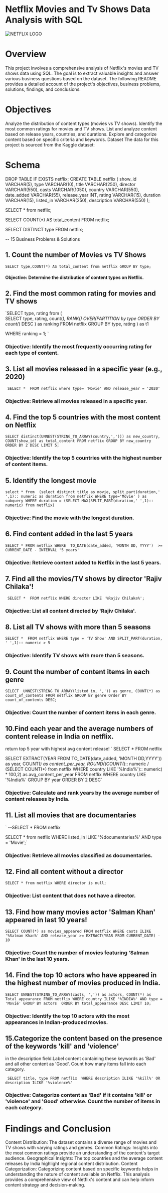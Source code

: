 # Netflix Movies and Tv Shows Data Analysis with SQL

![NETFLIX LOGO](https://github.com/Sazidsupto075/Netflix_sql_project/blob/main/Netflix_logo.svg.png)


# Overview
This project involves a comprehensive analysis of Netflix's movies and TV shows data using SQL. The goal is to extract valuable insights and answer various business questions based on the dataset. The following README provides a detailed account of the project's objectives, business problems, solutions, findings, and conclusions.

# Objectives
Analyze the distribution of content types (movies vs TV shows).
Identify the most common ratings for movies and TV shows.
List and analyze content based on release years, countries, and durations.
Explore and categorize content based on specific criteria and keywords.
Dataset
The data for this project is sourced from the Kaggle dataset:


# Schema
DROP TABLE IF EXISTS netflix;
CREATE TABLE netflix
(
    show_id      VARCHAR(5),
    type         VARCHAR(10),
    title        VARCHAR(250),
    director     VARCHAR(550),
    casts        VARCHAR(1050),
    country      VARCHAR(550),
    date_added   VARCHAR(55),
    release_year INT,
    rating       VARCHAR(15),
    duration     VARCHAR(15),
    listed_in    VARCHAR(250),
    description  VARCHAR(550)
);

SELECT  * from netflix;

SELECT COUNT(*) AS total_content
FROM netflix;

SELECT DISTINCT type
FROM netflix;

-- 15 Business Problems & Solutions

## 1. Count the number of Movies vs TV Shows

 `SELECT type,COUNT(*) AS total_content
 from netflix
 GROUP BY type;`

 #### Objective: Determine the distribution of content types on Netflix.


## 2. Find the most common rating for movies and TV shows

`SELECT type, rating
from 
(  
	SELECT type, rating, count(*),
	RANK() OVER(PARTITION by type ORDER BY count(*) DESC ) as ranking
	FROM netflix
	GROUP BY type, rating
) as t1

WHERE ranking = 1;
`
### Objective: Identify the most frequently occurring rating for each type of content.




## 3. List all movies released in a specific year (e.g., 2020)


`
SELECT * 
FROM netflix
where type= 'Movie'
AND release_year = '2020'`

### Objective: Retrieve all movies released in a specific year.

## 4. Find the top 5 countries with the most content on Netflix

`SELECT distinct(UNNEST(STRING_TO_ARRAY(country,','))) as new_country, 
COUNT(show_id) as total_content
FROM netflix
GROUP BY new_country
ORDER BY 2 DESC
LIMIT 5;`

### Objective: Identify the top 5 countries with the highest number of content items.


## 5. Identify the longest movie

`select * from 
 (select distinct title as movie,
	split_part(duration,' ',1):: numeric as duration
	from netflix
	WHERE type='Movie'
  ) as subquery
 WHERE duration = (SELECT MAX(SPLIT_PART(duration,' ',1):: numeric) from netflix)`

### Objective: Find the movie with the longest duration.

## 6. Find content added in the last 5 years

`SELECT *
FROM netflix
WHERE  TO_DATE(date_added, 'MONTH DD, YYYY')  >=  CURRENT_DATE - INTERVAL '5 years'`


### Objective: Retrieve content added to Netflix in the last 5 years.

## 7. Find all the movies/TV shows by director 'Rajiv Chilaka'!
`
SELECT * 
FROM netflix
WHERE director LIKE '%Rajiv Chilaka%';`

### Objective: List all content directed by 'Rajiv Chilaka'.


## 8. List all TV shows with more than 5 seasons

`SELECT * 
FROM netflix
WHERE type = 'TV Show'
AND SPLIT_PART(duration, ' ',1):: numeric > 5`

### Objective: Identify TV shows with more than 5 seasons.


## 9. Count the number of content items in each genre

`SELECT 
 UNNEST(STRING_TO_ARRAY(listed_in, ',')) as genre,
 COUNT(*) as count_of_contents
 FROM netflix
 GROUP BY genre
 Order BY count_of_contents DESC;`

### Objective: Count the number of content items in each genre.

## 10.Find each year and the average numbers of content release in India on netflix. 
return top 5 year with highest avg content release!
`
 SELECT * FROM netflix

 SELECT EXTRACT(YEAR FROM TO_DATE(date_added, 'MONTH DD,YYYY')) as year, 
 COUNT(*) as content_per_year,
  ROUND((COUNT(*):: numeric / (SELECT COUNT(*) from netflix WHERE country LIKE '%India%'):: numeric) * 100,2) as avg_content_per_year
 FROM netflix
 WHERE country LIKE '%India%'
 GROUP BY year
 ORDER BY 2 DESC`

 ### Objective: Calculate and rank years by the average number of content releases by India.



## 11. List all movies that are documentaries

` --SELECT * FROM netflix

SELECT * from netflix
WHERE listed_in ILIKE '%documentaries%'
AND type = 'Movie';`

### Objective: Retrieve all movies classified as documentaries.
 
 


## 12. Find all content without a director

`SELECT * from netflix
WHERE director is null;`

### Objective: List content that does not have a director.

## 13. Find how many movies actor 'Salman Khan' appeared in last 10 years!

`SELECT COUNT(*) as movies_appeared
FROM netflix
WHERE casts ILIKE '%Salman Khan%'
AND release_year >= EXTRACT(YEAR FROM CURRENT_DATE) - 10`

### Objective: Count the number of movies featuring 'Salman Khan' in the last 10 years.


## 14. Find the top 10 actors who have appeared in the highest number of movies produced in India.



`SELECT UNNEST(STRING_TO_ARRAY(casts, ',')) as actors,
COUNT(*) as Total_appearance
FROM netflix
WHERE country ILIKE '%INDIA%'
AND type = 'Movie'
GROUP BY actors 
ORDER BY total_appearance DESC
LIMIT 10;`

### Objective: Identify the top 10 actors with the most appearances in Indian-produced movies.



## 15.Categorize the content based on the presence of the keywords 'kill' and 'violence' 
in the description field.Label content containing these keywords as 'Bad' and all other content as 'Good'. 
Count how many items fall into each category.

`
SELECT title, type
FROM netflix 
WHERE description ILIKE '%kill%' OR description ILIKE '%violence%'`

### Objective: Categorize content as 'Bad' if it contains 'kill' or 'violence' and 'Good' otherwise. Count the number of items in each category.



# Findings and Conclusion
Content Distribution: The dataset contains a diverse range of movies and TV shows with varying ratings and genres.
Common Ratings: Insights into the most common ratings provide an understanding of the content's target audience.
Geographical Insights: The top countries and the average content releases by India highlight regional content distribution.
Content Categorization: Categorizing content based on specific keywords helps in understanding the nature of content available on Netflix.
This analysis provides a comprehensive view of Netflix's content and can help inform content strategy and decision-making.
